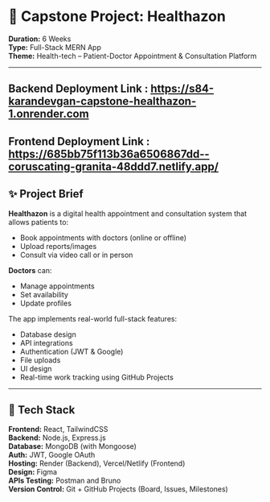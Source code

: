 ﻿# 🏥 Capstone Project: Healthazon

**Duration:** 6 Weeks  
**Type:** Full-Stack MERN App  
**Theme:** Health-tech – Patient-Doctor Appointment & Consultation Platform

---

## Backend Deployment Link :  https://s84-karandevgan-capstone-healthazon-1.onrender.com
## Frontend Deployment Link : https://685bb75f113b36a6506867dd--coruscating-granita-48ddd7.netlify.app/

## ✨ Project Brief

**Healthazon** is a digital health appointment and consultation system that allows patients to:
- Book appointments with doctors (online or offline)
- Upload reports/images
- Consult via video call or in person

**Doctors** can:
- Manage appointments
- Set availability
- Update profiles

The app implements real-world full-stack features:
- Database design
- API integrations
- Authentication (JWT & Google)
- File uploads
- UI design
- Real-time work tracking using GitHub Projects

---

## 🧰 Tech Stack

**Frontend:** React, TailwindCSS  
**Backend:** Node.js, Express.js  
**Database:** MongoDB (with Mongoose)  
**Auth:** JWT, Google OAuth  
**Hosting:** Render (Backend), Vercel/Netlify (Frontend)  
**Design:** Figma  
**APIs Testing:** Postman and Bruno  
**Version Control:** Git + GitHub Projects (Board, Issues, Milestones)
